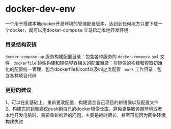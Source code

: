 # docker-dev-env
一个用于搭建本地docker开发环境的管理配置版本，达到到任何地方只要下载一个docker，就可以用docker-compose 立马启动本地开发环境

### 目录结构安排
`docker-compose-up` 服务构建配置目录：包含各种服务的 `docker-compose.yml` 文件
&nbsp;
`dockerfile`        镜像构建和镜像容器相关的配置目录：将镜像的构建和容器初始化的配置统一管理，包含dockerfile和conf以及ini之类配置
&nbsp;
`work`              工作目录：包含各种项目代码

### 更好的建议
1、可以在此基础上，重新更改配置，构建适合自己项目的新镜像以及配置文件
&nbsp;
2、构建完的镜像建议push到自己的docker镜像仓库，避免更换服务器环境或者本地开发电脑时，需要重新构建的问题，主要是耗时很长，甚至可能因为网络环境构建失败
